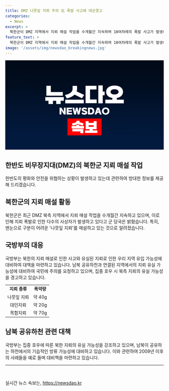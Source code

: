 ```yaml
---
title: DMZ 나뭇잎 지뢰 주의 北 폭발 사고에 대군경고
categories:
  - News
excerpt: >
  북한군이 DMZ 지역에서 지뢰 매설 작업을 수개월간 지속하며 10여차례의 폭발 사고가 발생하고 있음이 군 당국에 의해 확인되었다. 특히 최근에는 맨눈으로 구분이 어려운 ‘나뭇잎 지뢰’가 매설되고 있다고 전해졌다. 이에 대한 군 당국의 대응 및 남한 군민의 주의가 요구되며, 북한의 지뢰 매설은 남한 군인과 국민에 대한 위협을 제기하고 있다는 분석이 나오고 있다. 또한 북한의 기습적인 방류 가능성에 대비하여 군 당국은 경계를 강화하고 있다.
feature_text: >
  북한군이 DMZ 지역에서 지뢰 매설 작업을 수개월간 지속하며 10여차례의 폭발 사고가 발생하고 있음이 군 당국에 의해 확인되었다. 특히 최근에는 맨눈으로 구분이 어려운 ‘나뭇잎 지뢰’가 매설되고 있다고 전해졌다. 이에 대한 군 당국의 대응 및 남한 군민의 주의가 요구되며, 북한의 지뢰 매설은 남한 군인과 국민에 대한 위협을 제기하고 있다는 분석이 나오고 있다. 또한 북한의 기습적인 방류 가능성에 대비하여 군 당국은 경계를 강화하고 있다.
image: '/assets/img/newsdao_breakingnews.jpg'
---
```


<p><img src="/assets/img/newsdao_breakingnews.jpg" alt="ontimetimes 속보" /></p>

<h2>한반도 비무장지대(DMZ)의 북한군 지뢰 매설 작업</h2>

<p data-ke-size="size16">한반도의 평화와 안전을 위협하는 상황이 발생하고 있는데 관련하여 방대한 정보를 제공해 드리겠습니다.</p>

<h2 data-ke-size="size26">북한군의 지뢰 매설 활동</h2>

<p>북한군은 최근 DMZ 북측 지역에서 지뢰 매설 작업을 수개월간 지속하고 있으며, 이로 인해 지뢰 폭발로 인한 다수의 사상자가 발생하고 있다고 군 당국은 밝혔습니다. 특히, 맨눈으로 구분이 어려운 '나뭇잎 지뢰'를 매설하고 있는 것으로 알려졌습니다.</p>

<h2 data-ke-size="size26">국방부의 대응</h2>

<p>국방부는 북한의 지뢰 매설로 인한 사고와 유실된 지뢰로 인한 우리 지역 유입 가능성에 대비하여 대책을 마련하고 있습니다. 남북 공유하천과 연결된 지역에서의 지뢰 유실 가능성에 대비하여 국민에 주의를 요청하고 있으며, 집중 호우 시 북측 지뢰의 유실 가능성을 경고하고 있습니다.</p>

<table>
  <tr>
    <td style="text-align: center; height: 17px;"><b>지뢰 종류</b></td>
    <td style="text-align: center; height: 17px;"><b>폭약량</b></td>
  </tr>
  <tr>
    <td style="text-align: center; height: 17px;">나뭇잎 지뢰</td>
    <td style="text-align: center; height: 17px;">약 40g</td>
  </tr>
  <tr>
    <td style="text-align: center; height: 17px;">대인지뢰</td>
    <td style="text-align: center; height: 17px;">약 20g</td>
  </tr>
  <tr>
    <td style="text-align: center; height: 17px;">목함지뢰</td>
    <td style="text-align: center; height: 17px;">약 70g</td>
  </tr>
</table>

<p><h2 data-ke-size="size26">남북 공유하천 관련 대책</h3></p>

<p>국방부는 집중 호우에 따른 북한 지뢰의 유실 가능성을 강조하고 있으며, 남북이 공유하는 하천에서의 기습적인 방류 가능성에 대비하고 있습니다. 이와 관련하여 2009년 이후의 사례들을 예로 들며 대비책을 마련하고 있습니다.</p>

<hr>

<p data-ke-size="size16">&nbsp;</p>
실시간 뉴스 속보는, <a href="https://newsdao.kr" rel="dofollow">https://newsdao.kr</a>


